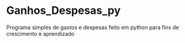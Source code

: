 # Ganhos_Despesas_py
Programa simples de gastos e despesas feito em python para fins de crescimento e aprendizado
